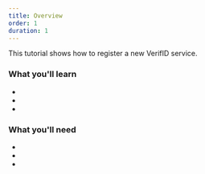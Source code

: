```yaml
---
title: Overview
order: 1
duration: 1
---
```


This tutorial shows how to register a new VerifID service.

### What you'll learn

- 
- 
- 

### What you'll need

- 
- 
- 
